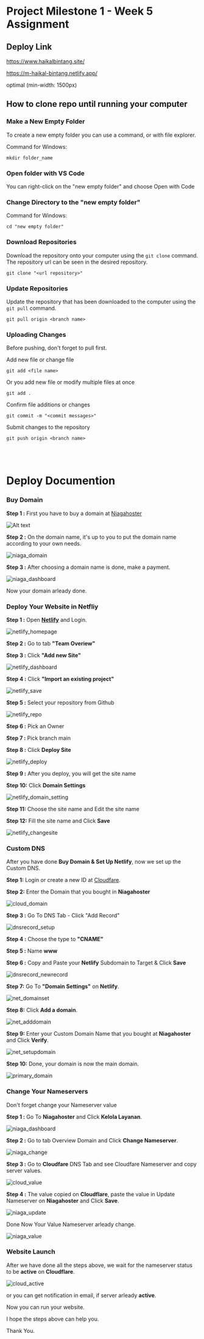 # Project Milestone 1 - Week 5 Assignment

## Deploy Link

https://www.haikalbintang.site/

https://m-haikal-bintang.netlify.app/

optimal (min-width: 1500px)

## How to clone repo until running your computer

### Make a New Empty Folder

To create a new empty folder you can use a command, or with file explorer.

Command for Windows:

```
mkdir folder_name
```

### Open folder with VS Code

You can right-click on the "new empty folder" and choose Open with Code

### Change Directory to the "new empty folder"

Command for Windows:

```
cd "new empty folder"
```

### Download Repositories

Download the repository onto your computer using the `git clone` command. The repository url can be seen in the desired repository.

```
git clone "<url repository>"
```

### Update Repositories

Update the repository that has been downloaded to the computer using the `git pull` command.

```
git pull origin <branch name>
```

### Uploading Changes

Before pushing, don't forget to pull first.

Add new file or change file

```
git add <file name>
```

Or you add new file or modify multiple files at once

```
git add .
```

Confirm file additions or changes

```
git commit -m "<commit messages>"
```

Submit changes to the repository

```
git push origin <branch name>
```

<br>
<br>

# Deploy Documention

### Buy Domain

**Step 1 :** First you have to buy a domain at [Niagahoster](https://www.niagahoster.co.id/)

![Alt text](assets/Screenshot%20(285).png)

**Step 2 :** On the domain name, it's up to you to put the domain name according to your own needs.

![niaga_domain](assets/Screenshot%20(286).png)

**Step 3 :** After choosing a domain name is done, make a payment.

![niaga_dashboard](assets/Screenshot%20(287).png)

Now your domain arleady done.

### Deploy Your Website in Netfliy

**Step 1 :** Open **[Netlify](https://app.netlify.com/)** and Login.

![netlify_homepage](assets/Screenshot%20(291).png)

**Step 2 :** Go to tab **"Team Overiew"**

**Step 3 :** Click **"Add new Site"**

![netlify_dashboard](assets/Screenshot%20(291).png)

**Step 4 :** Click **"Import an existing project"**

![netlify_save](assets/Screenshot%20(316).png)

**Step 5 :** Select your repository from Github

![netlify_repo](assets/Screenshot%20(293).png)

**Step 6 :** Pick an Owner

**Step 7 :** Pick branch main

**Step 8 :** Click **Deploy Site**

![netlify_deploy](assets/Screenshot%20(294).png)

**Step 9 :** After you deploy, you will get the site name

**Step 10:** Click **Domain Settings**

![netlify_domain_setting](assets/Screenshot%20(295).png)

**Step 11:** Choose the site name and Edit the site name

**Step 12:** Fill the site name and Click **Save**

![netlify_changesite](assets/Screenshot%20(297).png)

### Custom DNS

After you have done **Buy Domain & Set Up Netlify**, now we set up the Custom DNS.

**Step 1:** Login or create a new ID at [Cloudfare](https://www.cloudflare.com/).

**Step 2:** Enter the Domain that you bought in **Niagahoster**

![cloud_domain](assets/Screenshot%20(301).png)

**Step 3 :** Go To DNS Tab - Click "Add Record"

![dnsrecord_setup](assets/Screenshot%20(305).png)

**Step 4 :** Choose the type to **"CNAME"**

**Step 5 :** Name **www**

**Step 6 :** Copy and Paste your **Netlify** Subdomain to Target & Click **Save**

![dnsrecord_newrecord](assets/Screenshot%20(305).png)

**Step 7:** Go To **"Domain Settings"** on **Netlify**.

![net_domainset](assets/Screenshot%20(306).png)

**Step 8:** Click **Add a domain**.

![net_adddomain](assets/Screenshot%20(307).png)

**Step 9:** Enter your Custom Domain Name that you bought at **Niagahoster** and Click **Verify**.

![net_setupdomain](assets/Screenshot%20(308).png)

**Step 10:** Done, your domain is now the main domain.

![primary_domain](assets/Screenshot%20(308).png)

### Change Your Nameservers

Don't forget change your Nameserver value

**Step 1 :** Go To **Niagahoster** and Click **Kelola Layanan**.

![niaga_dashboard](assets/Screenshot%20(309).png)

**Step 2 :** Go to tab Overview Domain and Click **Change Nameserver**.

![niaga_change](assets/Screenshot%20(311).png)

**Step 3 :** Go to **Cloudfare** DNS Tab and see Cloudfare Nameserver and copy server values.

![cloud_value](assets/Screenshot%20(312).png)

**Step 4 :** The value copied on **Cloudflare**, paste the value in Update Nameserver on **Niagahoster** and Click **Save**.

![niaga_update](assets/Screenshot%20(312).png)

Done Now Your Value Nameserver arleady change.

![niaga_value](assets/Screenshot%20(315).png)

### Website Launch

After we have done all the steps above, we wait for the nameserver status to be **active** on **Cloudflare**.

![cloud_active](assets/Screenshot%20(315).png)

or you can get notification in email, if server arleady **active**.

Now you can run your website.

I hope the steps above can help you.

Thank You.
